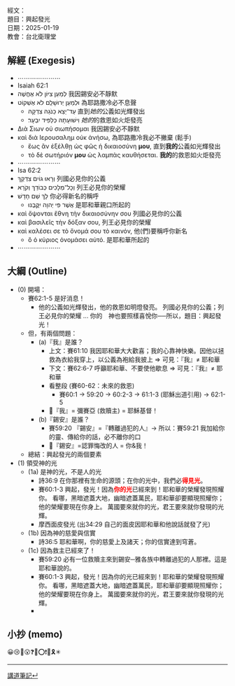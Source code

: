 經文：   
題目：興起發光   
日期：2025-01-19   
教會：台北衛理堂   


## 解經 (Exegesis)



- ⋯⋯⋯⋯⋯⋯⋯
- ‎Isaiah 62:1
- לְמַעַן צִיּוֹן לֹא אֶחֱשֶׁה 我因錫安必不靜默
- וּלְמַעַן יְרוּשָׁלִַם לֹא אֶשְׁקוֹט 為耶路撒冷必不息聲
	- עַד־יֵצֵא כַנֹּגַהּ צִדְקָהּ 直到*她的*公義如光輝發出
	- וִישׁוּעָתָהּ כְּלַפִּיד יִבְעָר׃ *她的*的救恩如火炬發亮
- Διὰ Σιων οὐ σιωπήσομαι 我因錫安必不靜默
- καὶ διὰ Ιερουσαλημ οὐκ ἀνήσω, 為耶路撒冷我必不撇棄 (鬆手)
	- ἕως ἂν ἐξέλθῃ ὡς φῶς ἡ δικαιοσύνη **μου**, 直到**我的**公義如光輝發出
	- τὸ δὲ σωτήριόν **μου** ὡς λαμπὰς καυθήσεται. **我的**的救恩如火炬發亮
- ⋯⋯⋯⋯⋯⋯⋯
- Isa 62:2
- וְרָאוּ גוֹיִם צִדְקֵךְ 列國必見你的公義
- וְכָל־מְלָכִים כְּבוֹדֵךְ וְקֹרָא 列王必見你的榮耀
- לָךְ שֵׁם חָדָשׁ 你必得新名的稱呼
	- אֲשֶׁר פִּי יְהוָה יִקֳּבֶנּוּ׃ 是耶和華親口所起的
- καὶ ὄψονται ἔθνη τὴν δικαιοσύνην σου 列國必見你的公義
- καὶ βασιλεῖς τὴν δόξαν σου, 列王必見你的榮耀
- καὶ καλέσει σε τὸ ὄνομά σου τὸ καινόν, 他(們)要稱呼你新名
	- ὃ ὁ κύριος ὀνομάσει αὐτό. 是耶和華所起的
- ⋯⋯⋯⋯⋯⋯⋯


## 大綱 (Outline)

- (0) 開場：
	- 賽62:1-5 是好消息！
		- 他的公義如光輝發出，他的救恩如明燈發亮。 列國必見你的公義；列王必見你的榮耀 ... 你的　神也要照樣喜悅你──所以，題目：興起發光！
	- 但，有兩個問題：
		- (a)『我』是誰？
			- 上文：賽61:10 我因耶和華大大歡喜；我的心靠神快樂。因他以拯救為衣給我穿上，以公義為袍給我披上 ⇒ 可見：『我』≠ 耶和華
			- 下文：賽62:6-7 呼籲耶和華、不要使他歇息 ⇒ 可見：『我』≠ 耶和華
			- 看整段 (賽60-62：未來的救恩)
				- 賽60:1 → 59:20 → 60:2-3 → 61:1-3 (耶穌出道引用) → 62:1-5
			- 🎯『我』= 彌賽亞 (救贖主) = 耶穌基督！
		- (b)『錫安』是誰？
			- 賽59:20 『錫安』=『轉離過犯的人』→ 所以：賽59:21 我加給你的靈、傳給你的話，必不離你的口
			- 🎯『錫安』=認罪悔改的人 = 你&我！
	- 總結：興起發光的兩個要素
- (1) 領受神的光
	- (1a) 是神的光，不是人的光
		- 詩36:9 在你那裡有生命的源頭；在你的光中，我們必<strong><font color='red'>得見光</font></strong>。 
		- 賽60:1-3 興起，發光！因為<strong><font color='red'>你的光</font></strong>已經來到！耶和華的榮耀發現照耀你。 看哪，黑暗遮蓋大地，幽暗遮蓋萬民，耶和華卻要顯現照耀你；他的榮耀要現在你身上。 萬國要來就你的光，君王要來就你發現的光輝。
		- 摩西面皮發光 (出34:29 自己的面皮因耶和華和他說話就發了光)
	- (1b) 因為神的慈愛與信實
		- 詩36:5 耶和華啊，你的慈愛上及諸天；你的信實達到穹蒼。 
	- (1c) 因為救主已經來了！
		- 賽59:20 必有一位救贖主來到錫安─雅各族中轉離過犯的人那裡。這是耶和華說的。 
		- 賽60:1-3 興起，發光！因為你的光已經來到！耶和華的榮耀發現照耀你。 看哪，黑暗遮蓋大地，幽暗遮蓋萬民，耶和華卻要顯現照耀你；他的榮耀要現在你身上。 萬國要來就你的光，君王要來就你發現的光輝。
		- 
## 小抄 (memo)


😀😢🤔😮❓❌⭕❗🎀🎗️✳

---


[講道筆記↵](README.md)


